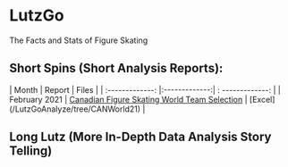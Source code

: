 # LutzGo
The Facts and Stats of Figure Skating 

## Short Spins (Short Analysis Reports):
| Month        | Report           | Files  |
| :-------------: |:-------------:| : -------------: |
| February 2021 | [Canadian Figure Skating World Team Selection](../master/Short%20Spins%20%231.pdf) | [Excel] (/LutzGoAnalyze/tree/CANWorld21)  |


## Long Lutz (More In-Depth Data Analysis Story Telling) 
